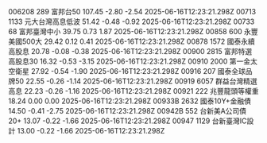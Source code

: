 006208	289	富邦台50	107.45	-2.80	-2.54	2025-06-16T12:23:21.298Z
00713	1133	元大台灣高息低波	51.42	-0.48	-0.92	2025-06-16T12:23:21.298Z
00733	68	富邦臺灣中小	39.75	0.73	1.87	2025-06-16T12:23:21.298Z
00858	600	永豐美國500大	29.42	0.12	0.41	2025-06-16T12:23:21.298Z
00878	1572	國泰永續高股息	20.78	-0.08	-0.38	2025-06-16T12:23:21.298Z
00900	2815	富邦特選高股息30	16.32	-0.53	-3.15	2025-06-16T12:23:21.298Z
00910	2000	第一金太空衛星	27.92	-0.54	-1.90	2025-06-16T12:23:21.298Z
00916	207	國泰全球品牌50	22.55	-0.26	-1.14	2025-06-16T12:23:21.298Z
00919	6057	群益台灣精選高息	22.23	-0.26	-1.16	2025-06-16T12:23:21.298Z
00921	222	兆豐龍頭等權重	18.24	0.00	0.00	2025-06-16T12:23:21.298Z
00933B	2632	國泰10Y+金融債	14.50	-0.41	-2.75	2025-06-16T12:23:21.298Z
00942B	552	台新美A公司債20+	13.07	-0.22	-1.66	2025-06-16T12:23:21.298Z
00947	1129	台新臺灣IC設計	13.00	-0.22	-1.66	2025-06-16T12:23:21.298Z